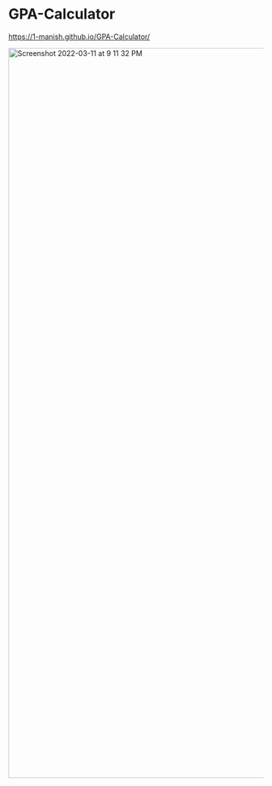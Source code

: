 # GPA-Calculator

https://1-manish.github.io/GPA-Calculator/

<img width="1440" alt="Screenshot 2022-03-11 at 9 11 32 PM" src="https://user-images.githubusercontent.com/91561321/157899651-adc381f7-9fb1-4598-a929-8b314b7874bd.png">
